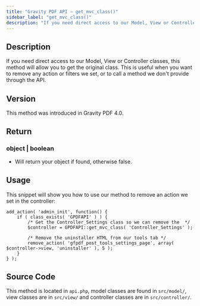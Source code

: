 ```yaml
---
title: "Gravity PDF API – get_mvc_class()"
sidebar_label: "get_mvc_class()"
description: "If you need direct access to our Model, View or Controller classes this method will allow you to get the original class."
---
```


## Description 

If you need direct access to our Model, View or Controller classes, this method will allow you to get the original class. This is useful when you want to remove any action or filters we set, or to call a method we don't provide through the API.

## Version 

This method was introduced in Gravity PDF 4.0.

## Return 

### object \| boolean
* Will return your object if found, otherwise false.

## Usage 

This snippet will show you how to use our method to remove an action we set in the controller:

```
add_action( 'admin_init', function() {
    if ( class_exists( 'GPDFAPI' ) ) {
        /* Get the Controller_Settings class so we can remove the  */
        $controller = GPDFAPI::get_mvc_class( 'Controller_Settings' );

        /* Remove the uninstaller HTML from our tools tab */
        remove_action( 'gfpdf_post_tools_settings_page', array( $controller->view, 'uninstaller' ), 5 );
    }
} );
```

## Source Code 

This method is located in `api.php`, model classes are found in `src/model/`, view classes are in `src/view/` and controller classes are in `src/controller/`.
